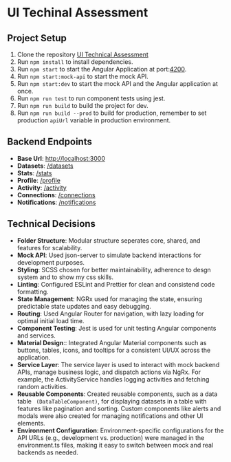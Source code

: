 # UI Techinal Assessment


## Project Setup
1. Clone the repository [UI Technical Assessment](https://github.com/mzwabantu/ui-technical-assessment)
2. Run `npm install` to install dependencies.
3. Run `npm start` to start the Angular Application at port:[4200](http://localhost:4200).
4. Run `npm start:mock-api` to start the mock API.
5. Run `npm start:dev` to start the mock API and the Angular application at once.
6. Run `npm run test` to run component tests using jest.
7. Run `npm run build` to build the project for dev.
8. Run `npm run build --prod` to build for production, remember to set production `apiUrl` variable in production environment.

## Backend Endpoints
- **Base Url**: [http://localhost:3000](http://localhost:3000)
- **Datasets**: [/datasets](http://localhost:3000/datasets)
- **Stats**: [/stats](http://localhost:3000/stats)
- **Profile**: [/profile](http://localhost:3000/profile)
- **Activity**: [/activity](http://localhost:3000/activity)
- **Connections**: [/connections](http://localhost:3000/connections)
- **Notifications**: [/notifications](http://localhost:3000/notifications)

## Technical Decisions
- **Folder Structure**: Modular structure seperates core, shared, and features for scalability.
- **Mock API**: Used json-server to simulate backend interactions for development purposes.
- **Styling**: SCSS chosen for better maintainability, adherence to desgn system and to show my css skills.
- **Linting**: Configured ESLint and Prettier for clean and consistend code formatting.
- **State Management**: NGRx used for managing the state, ensuring predictable state updates and easy debugging.
- **Routing**: Used Angular Router for navigation, with lazy loading for optimal initial load time.
- **Component Testing**: Jest is used for unit testing Angular components and services. 
- **Material Design**:: Integrated Angular Material components such as buttons, tables, icons, and tooltips for a consistent UI/UX across the application. 
- **Service Layer**: The service layer is used to interact with mock backend APIs, manage business logic, and dispatch actions via NgRx. For example, the ActivityService handles logging activities and fetching random activities.
- **Reusable Components**: Created reusable components, such as a data table ` (DataTableComponent)`, for displaying datasets in a table with features like pagination and sorting. Custom components like alerts and modals were also created for managing notifications and other UI elements.
- **Environment Configuration**:  Environment-specific configurations for the API URLs (e.g., development vs. production) were managed in the environment.ts files, making it easy to switch between mock and real backends as needed.
